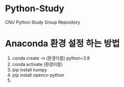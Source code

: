 # Python-Study
CNU Python Study Group Repository


# Anaconda 환경 설정 하는 방법
1. conda create -n (환경이름) python=3.9
2. conda activate (환경이름)
3. pip install numpy
4. pip install opencv-python
5. 
